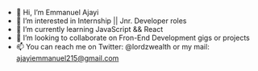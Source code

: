 - 👋 Hi, I’m Emmanuel Ajayi
- 👀 I’m interested in Internship || Jnr. Developer roles
- 🌱 I’m currently learning JavaScript && React
- 💞️ I’m looking to collaborate on Fron-End Development gigs or projects
- 📫 You can reach me on Twitter: @lordzwealth or my mail: ajayiemmanuel215@gmail.com

<!---
lordzwealth/lordzwealth is a ✨ special ✨ repository because its `README.md` (this file) appears on your GitHub profile.
You can click the Preview link to take a look at your changes.
--->
